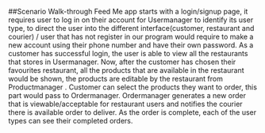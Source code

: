 ##Scenario Walk-through
Feed Me app starts with a login/signup page, it requires user to 
log in on their account for Usermanager to identify its user type, 
to direct the user into the different interface(customer, restaurant and
courier) / user that has not register in our program would require to make 
a new account using their phone number and have their own password. 
As a customer has successful login, the user is able to view all the 
restaurants that stores in Usermanager. Now, after the customer has chosen 
their favourites restaurant, all the products that are available in the 
restaurant would be shown, the products are editable by the restaurant 
from Productmanager . Customer can select the products they want to order, 
this part would pass to Ordermanager. Ordermanager generates a new order 
that is viewable/acceptable for restaurant users and notifies the courier 
there is available order to deliver. As the order is complete, each of 
the user types can see their completed orders. 